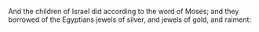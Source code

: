And the children of Israel did according to the word of Moses; and they borrowed of the Egyptians jewels of silver, and jewels of gold, and raiment:
